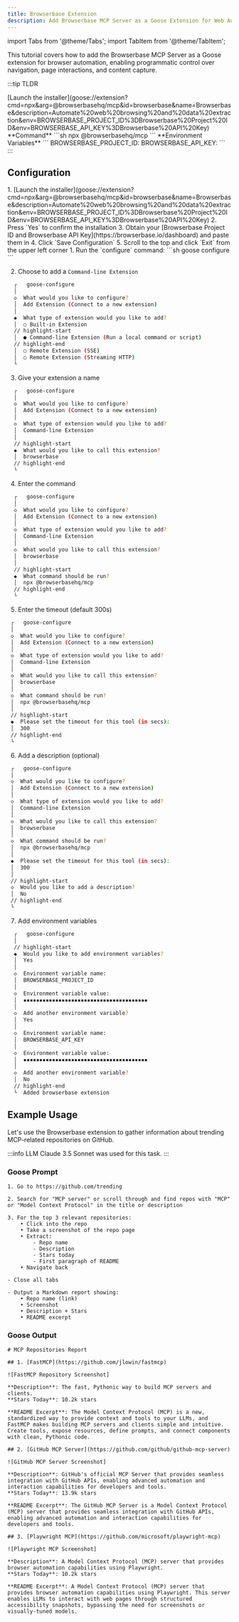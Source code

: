 ```yaml
---
title: Browserbase Extension
description: Add Browserbase MCP Server as a Goose Extension for Web Automation
---
```


import Tabs from '@theme/Tabs';
import TabItem from '@theme/TabItem';

This tutorial covers how to add the Browserbase MCP Server as a Goose extension for browser automation, enabling programmatic control over navigation, page interactions, and content capture.

:::tip TLDR

<Tabs groupId="interface">
  <TabItem value="ui" label="Goose Desktop" default>
  [Launch the installer](goose://extension?cmd=npx&arg=@browserbasehq/mcp&id=browserbase&name=Browserbase&description=Automate%20web%20browsing%20and%20data%20extraction&env=BROWSERBASE_PROJECT_ID%3DBrowserbase%20Project%20ID&env=BROWSERBASE_API_KEY%3DBrowserbase%20API%20Key)
  </TabItem>
  <TabItem value="cli" label="Goose CLI">
  **Command**
  ```sh
  npx @browserbasehq/mcp
  ```
  </TabItem>
</Tabs>
  **Environment Variables**
  ```
  BROWSERBASE_PROJECT_ID: <YOUR_PROJECT_ID>
  BROWSERBASE_API_KEY: <YOUR_API_KEY>
  ```
:::

## Configuration

<Tabs groupId="interface">
  <TabItem value="ui" label="Goose Desktop" default>
  1. [Launch the installer](goose://extension?cmd=npx&arg=@browserbasehq/mcp&id=browserbase&name=Browserbase&description=Automate%20web%20browsing%20and%20data%20extraction&env=BROWSERBASE_PROJECT_ID%3DBrowserbase%20Project%20ID&env=BROWSERBASE_API_KEY%3DBrowserbase%20API%20Key)
  2. Press `Yes` to confirm the installation
  3. Obtain your [Browserbase Project ID and Browserbase API Key](https://browserbase.io/dashboard) and paste them in
  4. Click `Save Configuration`
  5. Scroll to the top and click `Exit` from the upper left corner
  </TabItem>
  <TabItem value="cli" label="Goose CLI">
  1. Run the `configure` command:
  ```sh
  goose configure
  ```

  2. Choose to add a `Command-line Extension`
  ```sh
    ┌   goose-configure 
    │
    ◇  What would you like to configure?
    │  Add Extension (Connect to a new extension) 
    │
    ◆  What type of extension would you like to add?
    │  ○ Built-in Extension 
    // highlight-start    
    │  ● Command-line Extension (Run a local command or script)
    // highlight-end    
    │  ○ Remote Extension (SSE) 
    │  ○ Remote Extension (Streaming HTTP) 
    └ 
  ```

  3. Give your extension a name
  ```sh
    ┌   goose-configure 
    │
    ◇  What would you like to configure?
    │  Add Extension (Connect to a new extension) 
    │
    ◇  What type of extension would you like to add?
    │  Command-line Extension 
    │
    // highlight-start
    ◆  What would you like to call this extension?
    │  browserbase
    // highlight-end
    └ 
  ```

  4. Enter the command
  ```sh
    ┌   goose-configure 
    │
    ◇  What would you like to configure?
    │  Add Extension (Connect to a new extension) 
    │
    ◇  What type of extension would you like to add?
    │  Command-line Extension 
    │
    ◇  What would you like to call this extension?
    │  browserbase
    │
    // highlight-start
    ◆  What command should be run?
    │  npx @browserbasehq/mcp
    // highlight-end
    └ 
  ```  

  5. Enter the timeout (default 300s)
   ```sh
    ┌   goose-configure 
    │
    ◇  What would you like to configure?
    │  Add Extension (Connect to a new extension) 
    │
    ◇  What type of extension would you like to add?
    │  Command-line Extension 
    │
    ◇  What would you like to call this extension?
    │  browserbase
    │
    ◇  What command should be run?
    │  npx @browserbasehq/mcp
    │
    // highlight-start
    ◆  Please set the timeout for this tool (in secs):
    │  300
    // highlight-end
    └ 
  ```  

  6. Add a description (optional)
   ```sh
    ┌   goose-configure 
    │
    ◇  What would you like to configure?
    │  Add Extension (Connect to a new extension) 
    │
    ◇  What type of extension would you like to add?
    │  Command-line Extension 
    │
    ◇  What would you like to call this extension?
    │  browserbase
    │
    ◇  What command should be run?
    │  npx @browserbasehq/mcp
    │
    ◆  Please set the timeout for this tool (in secs):
    │  300
    │
    // highlight-start
    ◇  Would you like to add a description?
    │  No
    // highlight-end
    └ 
  ```

  7. Add environment variables
  ```sh
    ┌   goose-configure 
    │
    // highlight-start
    ◆  Would you like to add environment variables?
    │  Yes
    │
    ◇  Environment variable name:
    │  BROWSERBASE_PROJECT_ID
    │
    ◇  Environment variable value:
    │  ▪▪▪▪▪▪▪▪▪▪▪▪▪▪▪▪▪▪▪▪▪▪▪▪▪▪▪▪▪▪▪▪▪▪▪▪▪▪▪
    │
    ◇  Add another environment variable?
    │  Yes
    │
    ◇  Environment variable name:
    │  BROWSERBASE_API_KEY
    │
    ◇  Environment variable value:
    │  ▪▪▪▪▪▪▪▪▪▪▪▪▪▪▪▪▪▪▪▪▪▪▪▪▪▪▪▪▪▪▪▪▪▪▪▪▪▪▪
    │
    ◇  Add another environment variable?
    │  No
    // highlight-end
    └  Added browserbase extension
  ```

  </TabItem>
</Tabs>

## Example Usage

Let's use the Browserbase extension to gather information about trending MCP-related repositories on GitHub.

:::info LLM
Claude 3.5 Sonnet was used for this task.
:::

### Goose Prompt

```
1. Go to https://github.com/trending

2. Search for "MCP server" or scroll through and find repos with "MCP" or "Model Context Protocol" in the title or description

3. For the top 3 relevant repositories:
    • Click into the repo
    • Take a screenshot of the repo page
    • Extract:
        - Repo name
        - Description
        - Stars today
        - First paragraph of README 
    • Navigate back

- Close all tabs

- Output a Markdown report showing:
    • Repo name (link)
    • Screenshot
    • Description + Stars
    • README excerpt
```

### Goose Output

```
# MCP Repositories Report

## 1. [FastMCP](https://github.com/jlowin/fastmcp)

![FastMCP Repository Screenshot]

**Description**: The fast, Pythonic way to build MCP servers and clients.  
**Stars Today**: 10.2k stars

**README Excerpt**: The Model Context Protocol (MCP) is a new, standardized way to provide context and tools to your LLMs, and FastMCP makes building MCP servers and clients simple and intuitive. Create tools, expose resources, define prompts, and connect components with clean, Pythonic code.

## 2. [GitHub MCP Server](https://github.com/github/github-mcp-server)

![GitHub MCP Server Screenshot]

**Description**: GitHub's official MCP Server that provides seamless integration with GitHub APIs, enabling advanced automation and interaction capabilities for developers and tools.  
**Stars Today**: 13.9k stars

**README Excerpt**: The GitHub MCP Server is a Model Context Protocol (MCP) server that provides seamless integration with GitHub APIs, enabling advanced automation and interaction capabilities for developers and tools.

## 3. [Playwright MCP](https://github.com/microsoft/playwright-mcp)

![Playwright MCP Screenshot]

**Description**: A Model Context Protocol (MCP) server that provides browser automation capabilities using Playwright.  
**Stars Today**: 10.2k stars

**README Excerpt**: A Model Context Protocol (MCP) server that provides browser automation capabilities using Playwright. This server enables LLMs to interact with web pages through structured accessibility snapshots, bypassing the need for screenshots or visually-tuned models.
```